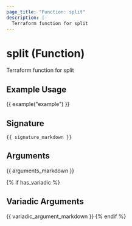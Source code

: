 ```yaml
---
page_title: "Function: split"
description: |-
  Terraform function for split
---
```


# split (Function)

Terraform function for split

## Example Usage

{{ example("example") }}

## Signature

`{{ signature_markdown }}`

## Arguments

{{ arguments_markdown }}

{% if has_variadic %}
## Variadic Arguments

{{ variadic_argument_markdown }}
{% endif %}
